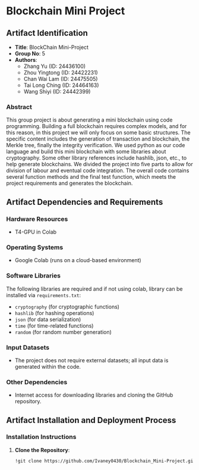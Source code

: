 # Blockchain Mini Project

## Artifact Identification
- **Title**: BlockChain Mini-Project
- **Group No**: 5
- **Authors**:
  - Zhang Yu (ID: 24436100)
  - Zhou Yingtong (ID: 24422231)
  - Chan Wai Lam (ID: 24475505)
  - Tai Long Ching (ID: 24464163)
  - Wang Shiyi (ID: 24442399)

### Abstract
This group project is about generating a mini blockchain using code programming. Building a full blockchain requires complex models, and for this reason, in this project we will only focus on some basic structures. The specific content includes the generation of transaction and blockchain, the Merkle tree, finally the integrity verification. We used python as our code language and build this mini blockchain with some libraries about cryptography. Some other library references include hashlib, json, etc., to help generate blockchains. We divided the project into five parts to allow for division of labour and eventual code integration. The overall code contains several function methods and the final test function, which meets the project requirements and generates the blockchain.

## Artifact Dependencies and Requirements
### Hardware Resources
- T4-GPU in Colab

### Operating Systems
- Google Colab (runs on a cloud-based environment)

### Software Libraries
The following libraries are required and if not using colab, library can be installed via `requirements.txt`:
- `cryptography` (for cryptographic functions)
- `hashlib` (for hashing operations)
- `json` (for data serialization)
- `time` (for time-related functions)
- `random` (for random number generation)

### Input Datasets
- The project does not require external datasets; all input data is generated within the code.

### Other Dependencies
- Internet access for downloading libraries and cloning the GitHub repository.

## Artifact Installation and Deployment Process
### Installation Instructions
1. **Clone the Repository**:
   ```bash
   !git clone https://github.com/Ivaney0430/Blockchain_Mini-Project.git
